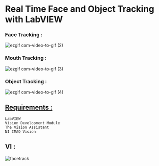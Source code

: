 # Real Time  Face and Object Tracking with LabVIEW 


### **Face Tracking :**

![ezgif com-video-to-gif (2)](https://user-images.githubusercontent.com/58151963/93118948-edaa5580-f6b8-11ea-94ea-6dd2aa4feaf4.gif)

### **Mouth Tracking :**

![ezgif com-video-to-gif (3)](https://user-images.githubusercontent.com/58151963/93118858-d10e1d80-f6b8-11ea-8691-a32bfa22b276.gif)

### **Object Tracking :**

![ezgif com-video-to-gif (4)](https://user-images.githubusercontent.com/58151963/93120437-44189380-f6bb-11ea-8c69-3aed7dd77d0f.gif)



## **[Requirements :](https://github.com/Ibtihel-ouni/Color_Detection#requirements-)**
```
LabVIEW
Vision Development Module
The Vision Assistant 
NI IMAQ Vision
``` 

## **VI :**

![facetrack](https://user-images.githubusercontent.com/58151963/93119230-58f42780-f6b9-11ea-807d-94f0936239fd.png)
